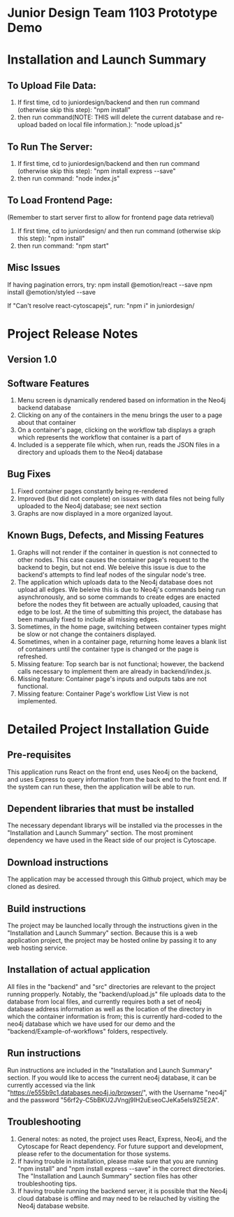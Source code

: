 # Junior Design Team 1103 Prototype Demo

# Installation and Launch Summary

## To Upload File Data:
1. If first time, cd to juniordesign/backend and then run command (otherwise skip this step):
"npm install"
2. then run command(NOTE: THIS will delete the current database and re-upload baded on local file information.):
"node upload.js"

## To Run The Server:
1. If first time, cd to juniordesign/backend and then run command (otherwise skip this step):
"npm install express --save"
2. then run command:
"node index.js"

## To Load Frontend Page:
(Remember to start server first to allow for frontend page data retrieval)
1. If first time, cd to juniordesign/ and then run command (otherwise skip this step):
"npm install"
2. then run command:
"npm start"

## Misc Issues
If having pagination errors, try:
npm install @emotion/react --save
npm install @emotion/styled --save

If "Can't resolve react-cytoscapejs", run: 
"npm i" in juniordesign/



# Project Release Notes

## Version 1.0

## Software Features
1. Menu screen is dynamically rendered based on information in the Neo4j backend database
2. Clicking on any of the containers in the menu brings the user to a page about that container
3. On a container's page, clicking on the workflow tab displays a graph which represents the workflow that container is a part of
4. Included is a sepperate file which, when run, reads the JSON files in a directory and uploads them to the Neo4j database

## Bug Fixes
1. Fixed container pages constantly being re-rendered
2. Improved (but did not complete) on issues with data files not being fully uploaded to the Neo4j database; see next section
3. Graphs are now displayed in a more organized layout.

## Known Bugs, Defects, and Missing Features
1. Graphs will not render if the container in question is not connected to other nodes. This case causes the container page's request to the backend to begin, but not end. We beleive this issue is due to the backend's attempts to find leaf nodes of the singular node's tree.
2. The application which uploads data to the Neo4j database does not upload all edges. We beleive this is due to Neo4j's commands being run asynchronously, and so some commands to create edges are enacted before the nodes they fit between are actually uploaded, causing that edge to be lost. At the time of submitting this project, the database has been manually fixed to include all missing edges.
3. Sometimes, in the home page, switching between container types might be slow or not change the containers displayed.
4. Sometimes, when in a container page, returning home leaves a blank list of containers until the container type is changed or the page is refreshed.
5. Missing feature: Top search bar is not functional; however, the backend calls necessary to implement them are already in backend/index.js.
6. Missing feature: Container page's inputs and outputs tabs are not functional.
7. Missing feature: Container Page's workflow List View is not implemented.



# Detailed Project Installation Guide

## Pre-requisites
This application runs React on the front end, uses Neo4j on the backend, and uses Express to query information from the back end to the front end. If the system can run these, then the application will be able to run.

## Dependent libraries that must be installed
The necessary dependant librarys will be installed via the processes in the "Installation and Launch Summary" section. The most prominent dependency we have used in the React side of our project is Cytoscape.

## Download instructions
The application may be accessed through this Github project, which may be cloned as desired.

## Build instructions
The project may be launched locally through the instructions given in the "Installation and Launch Summary" section. Because this is a web application project, the project may be hosted online by passing it to any web hosting service.

## Installation of actual application
All files in the "backend" and "src" directories are relevant to the project running propperly. Notably, the "backend/upload.js" file uploads data to the database from local files, and currently requires both a set of neo4j database address information as well as the location of the directory in which the container information is from; this is currently hard-coded to the neo4j database which we have used for our demo and the "backend/Example-of-workflows" folders, respectively.

## Run instructions
Run instructions are included in the "Installation and Launch Summary" section. If you would like to access the current neo4j database, it can be currently accessed via the link "https://e555b9c1.databases.neo4j.io/browser/", with the Username "neo4j" and the password "56rf2y-C5bBKU2JVngj9IH2uEseoCJeKa5eIs9Z5E2A".

## Troubleshooting
1. General notes: as noted, the project uses React, Express, Neo4j, and the Cytoscape for React dependency. For future support and development, please refer to the documentation for those systems.
2. If having trouble in installation, please make sure that you are running "npm install" and "npm install express --save" in the correct directories. The "Installation and Launch Summary" section files has other troubleshooting tips.
3. If having trouble running the backend server, it is possible that the Neo4j cloud database is offline and may need to be relauched by visiting the Neo4j database website.


